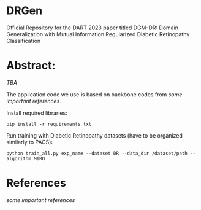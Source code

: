 # DRGen
Official Repository for the DART 2023 paper titled DGM-DR: Domain Generalization with Mutual Information Regularized Diabetic Retinopathy Classification

# Abstract:
*TBA*

The application code we use is based on backbone codes from *some important references*.

Install required libraries:
```
pip install -r requirements.txt
```

Run training with Diabetic Retinopathy datasets (have to be organized similarly to PACS):
```
python train_all.py exp_name --dataset DR --data_dir /dataset/path --algorithm MIRO
```

# References
*some important references*
